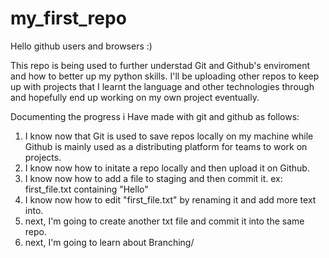 # my_first_repo
Hello github users and browsers :)

This repo is being used to further understad Git and Github's enviroment and how to better up my python skills. 
I'll be uploading other repos to keep up with projects that I learnt the language and other technologies through and hopefully end up working on my own project eventually. 

Documenting the progress i Have made with git and github as follows:
1) I know now that Git is used to save repos locally on my machine while Github is mainly used as a distributing platform for teams to work on projects.
2) I know now how to initate a repo locally and then upload it on Github.
3) I know now how to add a file to staging and then commit it. ex: first_file.txt containing "Hello"
4) I know now how to edit "first_file.txt" by renaming it and add more text into.
5) next, I'm going to create another txt file and commit it into the same repo.
6) next, I'm going to learn about Branching/
